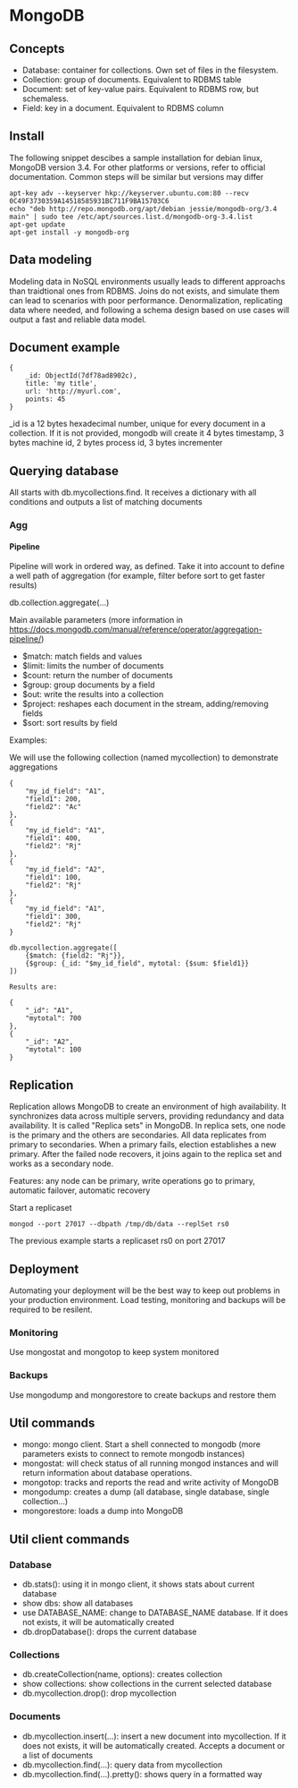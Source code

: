 # MongoDB

## Concepts

- Database: container for collections. Own set of files in the filesystem.
- Collection: group of documents. Equivalent to RDBMS table
- Document: set of key-value pairs. Equivalent to RDBMS row, but schemaless.
- Field: key in a document. Equivalent to RDBMS column

## Install

The following snippet descibes a sample installation for debian linux, MongoDB version 3.4. For other platforms or versions, refer to official documentation. Common steps will be similar but versions may differ

```
apt-key adv --keyserver hkp://keyserver.ubuntu.com:80 --recv 0C49F3730359A14518585931BC711F9BA15703C6
echo "deb http://repo.mongodb.org/apt/debian jessie/mongodb-org/3.4 main" | sudo tee /etc/apt/sources.list.d/mongodb-org-3.4.list
apt-get update
apt-get install -y mongodb-org
```

## Data modeling

Modeling data in NoSQL environments usually leads to different approachs than traidtional ones from RDBMS. Joins do not exists, and simulate them can lead to scenarios with poor performance. Denormalization, replicating data where needed, and following a schema design based on use cases will output a fast and reliable data model.

## Document example

```
{
	_id: ObjectId(7df78ad8902c),
	title: 'my title',
	url: 'http://myurl.com',
	points: 45
}
```

_id is a 12 bytes hexadecimal number, unique for every document in a collection. If it is not provided, mongodb will create it
4 bytes timestamp, 3 bytes machine id, 2 bytes process id, 3 bytes incrementer

## Querying database

All starts with db.mycollections.find. It receives a dictionary with all conditions and outputs a list of matching documents

### Agg

#### Pipeline

Pipeline will work in ordered way, as defined. Take it into account to define a well path of aggregation (for example, filter before sort to get faster results)

db.collection.aggregate(...)

Main available parameters (more information in https://docs.mongodb.com/manual/reference/operator/aggregation-pipeline/)

- $match: match fields and values
- $limit: limits the number of documents
- $count: return the number of documents
- $group: group documents by a field
- $out: write the results into a collection
- $project: reshapes each document in the stream, adding/removing fields
- $sort: sort results by field

Examples:

We will use the following collection (named mycollection) to demonstrate aggregations

```
{
	"my_id_field": "A1",
	"field1": 200,
	"field2": "Ac"
},
{
	"my_id_field": "A1",
	"field1": 400,
	"field2": "Rj"
},
{
	"my_id_field": "A2",
	"field1": 100,
	"field2": "Rj"
},
{
	"my_id_field": "A1",
	"field1": 300,
	"field2": "Rj"
}
```

```
db.mycollection.aggregate([
	{$match: {field2: "Rj"}},
	{$group: {_id: "$my_id_field", mytotal: {$sum: $field1}}
]) 

Results are:

{
	"_id": "A1",
	"mytotal": 700
},
{
	"_id": "A2",
	"mytotal": 100
}

```


## Replication

Replication allows MongoDB to create an environment of high availability. It synchronizes data across multiple servers, providing redundancy and data availability. It is called "Replica sets" in MongoDB. In replica sets, one node is the primary and the others are secondaries. All data replicates from primary to secondaries. When a primary fails, election establishes a new primary. After the failed node recovers, it joins again to the replica set and works as a secondary node. 

Features: any node can be primary, write operations go to primary, automatic failover, automatic recovery

Start a replicaset

```
mongod --port 27017 --dbpath /tmp/db/data --replSet rs0
```

The previous example starts a replicaset rs0 on port 27017 


## Deployment

Automating your deployment will be the best way to keep out problems in your production environment. Load testing, monitoring and backups will be required to be resilent.

### Monitoring

Use mongostat and mongotop to keep system monitored

### Backups

Use mongodump and mongorestore to create backups and restore them

## Util commands

- mongo: mongo client. Start a shell connected to mongodb (more parameters exists to connect to remote mongodb instances)
- mongostat: will check status of all running mongod instances and will return information about database operations.
- mongotop: tracks and reports the read and write activity of MongoDB
- mongodump: creates a dump (all database, single database, single collection...)
- mongorestore: loads a dump into MongoDB

## Util client commands

### Database

- db.stats(): using it in mongo client, it shows stats about current database
- show dbs: show all databases
- use DATABASE_NAME: change to DATABASE_NAME database. If it does not exists, it will be automatically created
- db.dropDatabase(): drops the current database

### Collections

- db.createCollection(name, options): creates collection
- show collections: show collections in the current selected database
- db.mycollection.drop(): drop mycollection

### Documents

- db.mycollection.insert(...): insert a new document into mycollection. If it does not exists, it will be automatically created. Accepts a document or a list of documents
- db.mycollection.find(...): query data from mycollection
- db.mycollection.find(...).pretty(): shows query in a formatted way

